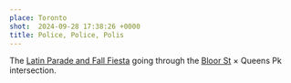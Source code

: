 ```yaml
---
place: Toronto
shot:  2024-09-28 17:38:26 +0000
title: Police, Police, Polis
---
```


The [Latin Parade and Fall Fiesta](https://hispaniccanadianheritage.ca/sept-28-29-latin-parade-and-fall-fiesta-2024/) going through the [Bloor St](https://en.wikipedia.org/wiki/Bloor_Street) × Queens Pk intersection.
